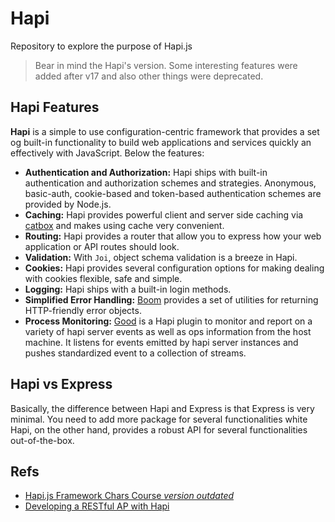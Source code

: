 # Hapi
Repository to explore the purpose of Hapi.js

> Bear in mind the Hapi's version. Some interesting features were added after v17 and also other things were deprecated.

## Hapi Features
**Hapi** is a simple to use configuration-centric framework that provides a set og built-in functionality to build web applications and services quickly an effectively with JavaScript. Below the features:

+ **Authentication and Authorization:** Hapi ships with built-in authentication and authorization schemes and strategies. Anonymous, basic-auth, cookie-based and token-based authentication schemes are provided by Node.js.
+ **Caching:** Hapi provides powerful client and server side caching via [catbox]() and makes using cache very convenient.
+ **Routing:** Hapi provides a router that allow you to express how your web application or API routes should look.
+ **Validation:** With `Joi`, object schema validation is a breeze in Hapi.
+ **Cookies:** Hapi provides several configuration options for making dealing with cookies flexible, safe and simple.
+ **Logging:** Hapi ships with a built-in login methods.
+ **Simplified Error Handling:** [Boom](https://github.com/hapijs/boom) provides a set of utilities for returning HTTP-friendly error objects.
+ **Process Monitoring:** [Good](https://github.com/hapijs/good) is a Hapi plugin to monitor and report on a variety of hapi server events as well as ops information from the host machine. It listens for events emitted by hapi server instances and pushes standardized event to a collection of streams.

## Hapi vs Express
Basically, the difference between Hapi and Express is that Express is very minimal. You need to add more package for several functionalities white Hapi, on the other hand, provides a robust API for several functionalities out-of-the-box.

## Refs
+ [Hapi.js Framework Chars Course _version outdated_](https://www.youtube.com/watch?v=2lprC0yYeFw)
+ [Developing a RESTful AP with Hapi](https://auth0.com/blog/developing-restful-apis-with-hapijs/)